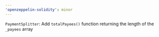 ```yaml
---
'openzeppelin-solidity': minor
---
```


`PaymentSplitter`: Add `totalPayees()` function returning the length of the `_payees` array
